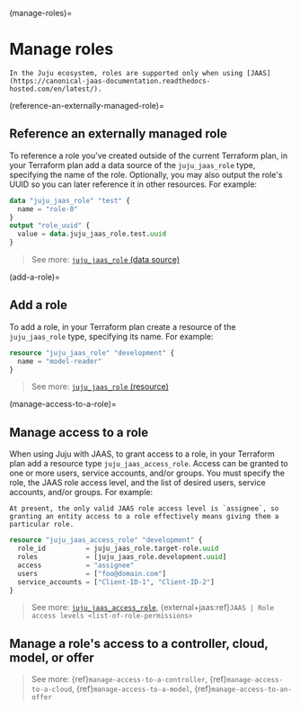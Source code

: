(manage-roles)=
# Manage roles

```{note}
In the Juju ecosystem, roles are supported only when using [JAAS](https://canonical-jaas-documentation.readthedocs-hosted.com/en/latest/).
```

(reference-an-externally-managed-role)=
## Reference an externally managed role

To reference a role you've created outside of the current Terraform plan, in your Terraform plan add a data source of the `juju_jaas_role` type, specifying the name of the role. Optionally, you may also output the role's UUID so you can later reference it in other resources. For example:

```terraform
data "juju_jaas_role" "test" {
  name = "role-0"
}
output "role_uuid" {
  value = data.juju_jaas_role.test.uuid
}
```

> See more: [`juju_jaas_role` (data source)](https://registry.terraform.io/providers/juju/juju/latest/docs/data-sources/jaas_role)

(add-a-role)=
## Add a role

To add a role, in your Terraform plan create a resource of the `juju_jaas_role` type, specifying its name. For example:

```terraform
resource "juju_jaas_role" "development" {
  name = "model-reader"
}
```

> See more: [`juju_jaas_role` (resource)](https://registry.terraform.io/providers/juju/juju/latest/docs/resources/jaas_role)

(manage-access-to-a-role)=
## Manage access to a role

When using Juju with JAAS, to grant access to a role, in your Terraform plan add a resource type `juju_jaas_access_role`. Access can be granted to one or more users, service accounts, and/or groups. You must specify the role, the JAAS role access level, and the list of desired users, service accounts, and/or groups. For example:


```{note}
At present, the only valid JAAS role access level is `assignee`, so granting an entity access to a role effectively means giving them a particular role.
```


```terraform
resource "juju_jaas_access_role" "development" {
  role_id          = juju_jaas_role.target-role.uuid
  roles            = [juju_jaas_role.development.uuid]
  access           = "assignee"
  users            = ["foo@domain.com"]
  service_accounts = ["Client-ID-1", "Client-ID-2"]
}
```

> See more: [`juju_jaas_access_role`](https://registry.terraform.io/providers/juju/juju/latest/docs/resources/jaas_access_role), {external+jaas:ref}`JAAS | Role access levels <list-of-role-permissions>`

## Manage a role's access to a controller, cloud, model, or offer

> See more: {ref}`manage-access-to-a-controller`, {ref}`manage-access-to-a-cloud`, {ref}`manage-access-to-a-model`, {ref}`manage-access-to-an-offer`